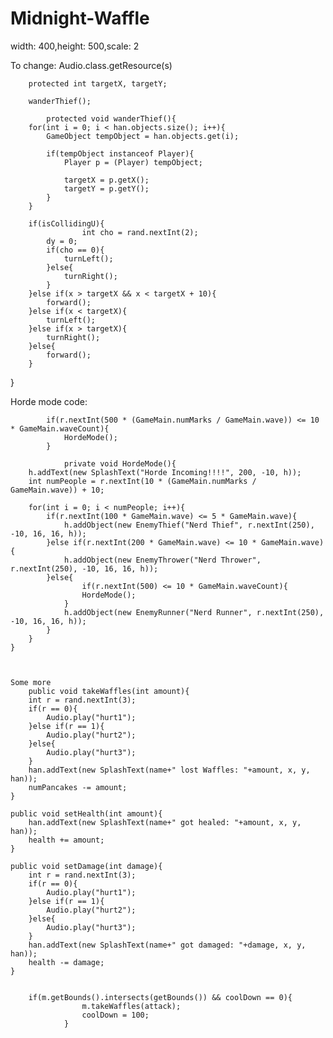 # Midnight-Waffle
width: 400,height: 500,scale: 2

To change:
    					Audio.class.getResource(s)

    	protected int targetX, targetY; 

		wanderThief();
		
			protected void wanderThief(){
		for(int i = 0; i < han.objects.size(); i++){
			GameObject tempObject = han.objects.get(i);
			
			if(tempObject instanceof Player){
				Player p = (Player) tempObject;
				
				targetX = p.getX();
				targetY = p.getY();
			}
		}
		
		if(isCollidingU){
					int cho = rand.nextInt(2); 
			dy = 0;
			if(cho == 0){
				turnLeft();
			}else{
				turnRight();
			}
		}else if(x > targetX && x < targetX + 10){
			forward();
		}else if(x < targetX){
			turnLeft();
		}else if(x > targetX){
			turnRight();
		}else{
			forward();
		}

}

Horde mode code:

			if(r.nextInt(500 * (GameMain.numMarks / GameMain.wave)) <= 10 * GameMain.waveCount){
				HordeMode();
			}
			
				private void HordeMode(){
		h.addText(new SplashText("Horde Incoming!!!!", 200, -10, h));
		int numPeople = r.nextInt(10 * (GameMain.numMarks / GameMain.wave)) + 10;
		
		for(int i = 0; i < numPeople; i++){
			if(r.nextInt(100 * GameMain.wave) <= 5 * GameMain.wave){
				h.addObject(new EnemyThief("Nerd Thief", r.nextInt(250), -10, 16, 16, h));
			}else if(r.nextInt(200 * GameMain.wave) <= 10 * GameMain.wave){
				h.addObject(new EnemyThrower("Nerd Thrower", r.nextInt(250), -10, 16, 16, h));
			}else{
					if(r.nextInt(500) <= 10 * GameMain.waveCount){
					HordeMode();
				}
				h.addObject(new EnemyRunner("Nerd Runner", r.nextInt(250), -10, 16, 16, h));
			}
		}
	}
	
	
	
	Some more 
		public void takeWaffles(int amount){
		int r = rand.nextInt(3);
		if(r == 0){
			Audio.play("hurt1");
		}else if(r == 1){
			Audio.play("hurt2");
		}else{
			Audio.play("hurt3");
		}
		han.addText(new SplashText(name+" lost Waffles: "+amount, x, y, han));
		numPancakes -= amount;
	}
	
	public void setHealth(int amount){
		han.addText(new SplashText(name+" got healed: "+amount, x, y, han));
		health += amount;
	}
	
	public void setDamage(int damage){
		int r = rand.nextInt(3);
		if(r == 0){
			Audio.play("hurt1");
		}else if(r == 1){
			Audio.play("hurt2");
		}else{
			Audio.play("hurt3");
		}
		han.addText(new SplashText(name+" got damaged: "+damage, x, y, han));
		health -= damage;
	}


		if(m.getBounds().intersects(getBounds()) && coolDown == 0){
					m.takeWaffles(attack);
					coolDown = 100;
				}
